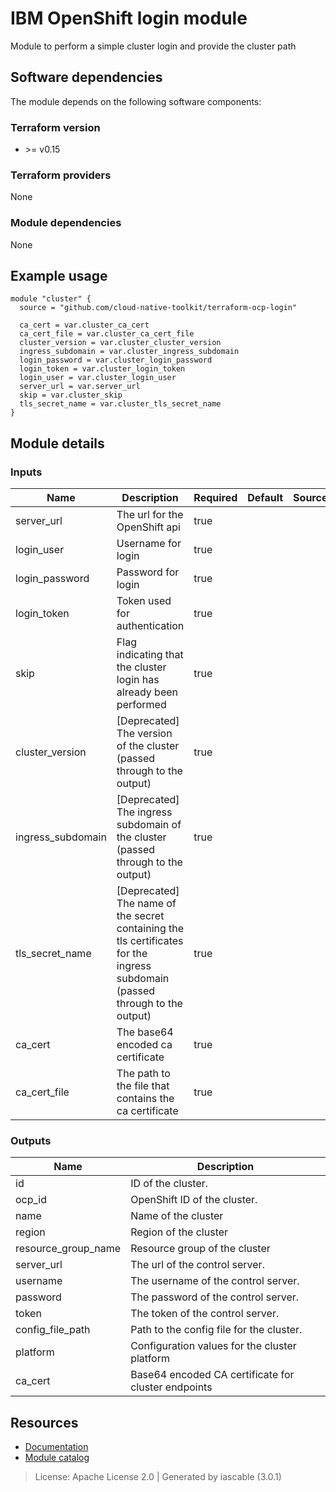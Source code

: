 # IBM OpenShift login module

Module to perform a simple cluster login and provide the cluster path


## Software dependencies

The module depends on the following software components:

### Terraform version

- \>= v0.15

### Terraform providers


None

### Module dependencies


None

## Example usage

```hcl
module "cluster" {
  source = "github.com/cloud-native-toolkit/terraform-ocp-login"

  ca_cert = var.cluster_ca_cert
  ca_cert_file = var.cluster_ca_cert_file
  cluster_version = var.cluster_cluster_version
  ingress_subdomain = var.cluster_ingress_subdomain
  login_password = var.cluster_login_password
  login_token = var.cluster_login_token
  login_user = var.cluster_login_user
  server_url = var.server_url
  skip = var.cluster_skip
  tls_secret_name = var.cluster_tls_secret_name
}

```

## Module details

### Inputs

| Name | Description | Required | Default | Source |
|------|-------------|---------|----------|--------|
| server_url | The url for the OpenShift api | true |  |  |
| login_user | Username for login | true |  |  |
| login_password | Password for login | true |  |  |
| login_token | Token used for authentication | true |  |  |
| skip | Flag indicating that the cluster login has already been performed | true |  |  |
| cluster_version | [Deprecated] The version of the cluster (passed through to the output) | true |  |  |
| ingress_subdomain | [Deprecated] The ingress subdomain of the cluster (passed through to the output) | true |  |  |
| tls_secret_name | [Deprecated] The name of the secret containing the tls certificates for the ingress subdomain (passed through to the output) | true |  |  |
| ca_cert | The base64 encoded ca certificate | true |  |  |
| ca_cert_file | The path to the file that contains the ca certificate | true |  |  |

### Outputs

| Name | Description |
|------|-------------|
| id | ID of the cluster. |
| ocp_id | OpenShift ID of the cluster. |
| name | Name of the cluster |
| region | Region of the cluster |
| resource_group_name | Resource group of the cluster |
| server_url | The url of the control server. |
| username | The username of the control server. |
| password | The password of the control server. |
| token | The token of the control server. |
| config_file_path | Path to the config file for the cluster. |
| platform | Configuration values for the cluster platform |
| ca_cert | Base64 encoded CA certificate for cluster endpoints |

## Resources

- [Documentation](https://operate.cloudnativetoolkit.dev)
- [Module catalog](https://modules.cloudnativetoolkit.dev)

> License: Apache License 2.0 | Generated by iascable (3.0.1)
